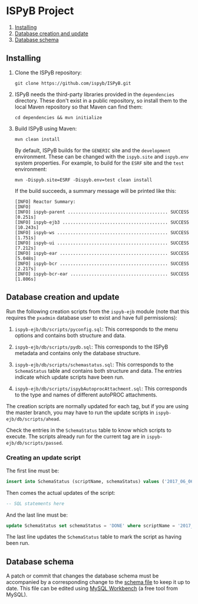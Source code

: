 # ISPyB Project

1. [Installing](#installing)
2. [Database creation and update](#database-creation-and-update)
3. [Database schema](#database-schema)

## Installing

1. Clone the ISPyB repository:

   ```
   git clone https://github.com/ispyb/ISPyB.git
   ```

2. ISPyB needs the third-party libraries provided in the `dependencies`
   directory.  These don't exist in a public repository, so install them to
   the local Maven repository so that Maven can find them:

   ```
   cd dependencies && mvn initialize
   ```

3. Build ISPyB using Maven:

   ```
   mvn clean install
   ```

   By default, ISPyB builds for the `GENERIC` site and the `development`
   environment.  These can be changed with the `ispyb.site` and `ispyb.env`
   system properties.  For example, to build for the `ESRF` site and the
   `test` environment:

   ```
   mvn -Dispyb.site=ESRF -Dispyb.env=test clean install
   ```

   If the build succeeds, a summary message will be printed like this:

   ```
   [INFO] Reactor Summary:
   [INFO]
   [INFO] ispyb-parent ...................................... SUCCESS [0.251s]
   [INFO] ispyb-ejb3 ........................................ SUCCESS [10.243s]
   [INFO] ispyb-ws .......................................... SUCCESS [1.751s]
   [INFO] ispyb-ui .......................................... SUCCESS [7.212s]
   [INFO] ispyb-ear ......................................... SUCCESS [5.048s]
   [INFO] ispyb-bcr ......................................... SUCCESS [2.217s]
   [INFO] ispyb-bcr-ear ..................................... SUCCESS [1.806s]
   ```

## Database creation and update

Run the following creation scripts from the `ispyb-ejb` module (note
that this requires the `pxadmin` database user to exist and have full
permissions):

1. `ispyb-ejb/db/scripts/pyconfig.sql`: This corresponds to the menu
   options and contains both structure and data.

2. `ispyb-ejb/db/scripts/pydb.sql`: This corresponds to the ISPyB metadata
   and contains only the database structure.

3. `ispyb-ejb/db/scripts/schemastatus.sql`: This corresponds to the
   `SchemaStatus` table and contains both structure and data.  The entries
   indicate which update scripts have been run.

4. `ispyb-ejb/db/scripts/ispybAutoprocAttachment.sql`: This corresponds to
   the type and names of different autoPROC attachments.

The creation scripts are normally updated for each tag, but if you are
using the master branch, you may have to run the update scripts in
`ispyb-ejb/db/scripts/ahead`.

Check the entries in the `SchemaStatus` table to know which scripts
to execute.  The scripts already run for the current tag are in
`ispyb-ejb/db/scripts/passed`.

### Creating an update script

The first line must be:

```sql
insert into SchemaStatus (scriptName, schemaStatus) values ('2017_06_06_blabla.sql','ONGOING');
```

Then comes the actual updates of the script:

```sql
-- SQL statements here
```

And the last line must be:

```sql
update SchemaStatus set schemaStatus = 'DONE' where scriptName = '2017_06_06_blabla.sql';
```

The last line updates the `SchemaStatus` table to mark the script as
having been run.

## Database schema

A patch or commit that changes the database schema must be accompanied
by a corresponding change to the [schema file][schema-file]
to keep it up to date.  This file can be edited using [MySQL
Workbench][mysql-workbench] (a free tool from MySQL).

[schema-file]: https://github.com/ispyb/ISPyB/blob/master/documentation/database/ISPyB_DataModel_5.mwb
[mysql-workbench]: https://www.mysql.com/products/workbench/
